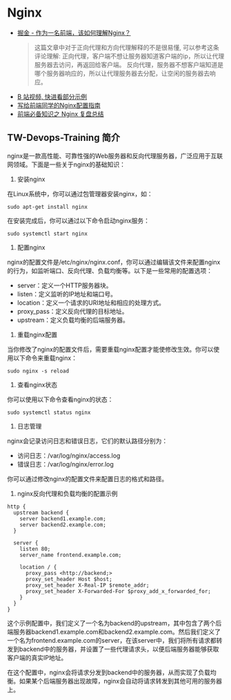 # Nginx
* [掘金 - 作为一名前端，该如何理解Nginx？](https://juejin.cn/post/7082655545491980301)
   > 这篇文章中对于正向代理和方向代理解释的不是很易懂, 可以参考这条评论理解:
   > 正向代理，客户端不想让服务器知道客户端的ip，所以让代理服务器去访问，再返回给客户端。
   > 反向代理，服务器不想客户端知道是哪个服务器响应的，所以让代理服务器去分配，让空闲的服务器去响应。
* [B 站视频, 快进看部分示例](https://www.bilibili.com/video/BV1zJ411w7SV?p=14&spm_id_from=pageDriver&vd_source=1a29ec279d8312af227f4fd0ae163adf)
* [写给前端同学的Nginx配置指南](https://mp.weixin.qq.com/s/irgQW4DTAyX3SPF-F5ccdQ)
* [前端必备知识之 Nginx 复盘总结](https://mp.weixin.qq.com/s/Yr7M0_EcCPukQ1_q10k7hQ)

## TW-Devops-Training 简介

nginx是一款高性能、可靠性强的Web服务器和反向代理服务器，广泛应用于互联网领域。下面是一些关于nginx的基础知识：

1. 安装nginx

在Linux系统中，你可以通过包管理器安装nginx，如：

```
sudo apt-get install nginx
```

在安装完成后，你可以通过以下命令启动nginx服务：

```
sudo systemctl start nginx
```

1. 配置nginx

nginx的配置文件是/etc/nginx/nginx.conf，你可以通过编辑该文件来配置nginx的行为，如监听端口、反向代理、负载均衡等。以下是一些常用的配置选项：

* server：定义一个HTTP服务器块。
* listen：定义监听的IP地址和端口号。
* location：定义一个请求的URI地址和相应的处理方式。
* proxy_pass：定义反向代理的目标地址。
* upstream：定义负载均衡的后端服务器。

1. 重载nginx配置

当你修改了nginx的配置文件后，需要重载nginx配置才能使修改生效。你可以使用以下命令来重载nginx：

```
sudo nginx -s reload
```

1. 查看nginx状态

你可以使用以下命令查看nginx的状态：

```
sudo systemctl status nginx
```

1. 日志管理

nginx会记录访问日志和错误日志，它们的默认路径分别为：

* 访问日志：/var/log/nginx/access.log
* 错误日志：/var/log/nginx/error.log

你可以通过修改nginx的配置文件来配置日志的格式和路径。

1. nginx反向代理和负载均衡的配置示例

```
http {
  upstream backend {
    server backend1.example.com;
    server backend2.example.com;
  }

  server {
    listen 80;
    server_name frontend.example.com;

    location / {
      proxy_pass <http://backend;>
      proxy_set_header Host $host;
      proxy_set_header X-Real-IP $remote_addr;
      proxy_set_header X-Forwarded-For $proxy_add_x_forwarded_for;
    }
  }
}
```

这个示例配置中，我们定义了一个名为backend的upstream，其中包含了两个后端服务器backend1.example.com和backend2.example.com。然后我们定义了一个名为frontend.example.com的server，在该server中，我们将所有请求都转发到backend中的服务器，并设置了一些代理请求头，以便后端服务器能够获取客户端的真实IP地址。

在这个配置中，nginx会将请求分发到backend中的服务器，从而实现了负载均衡。如果某个后端服务器出现故障，nginx会自动将请求转发到其他可用的服务器上。
